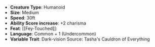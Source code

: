 
-   **Creature Type**: Humanoid
-   **Size**: Medium
-   **Speed**: 30ft
-   **Ability Score increase**: +2 charisma
-   **Feat**: [[Fey-Touched]]: 
-   **Language**: Common + 1 (Undercommon)
-   **Variable Trait**: Dark-vision
Source: Tasha's Cauldron of Everything
